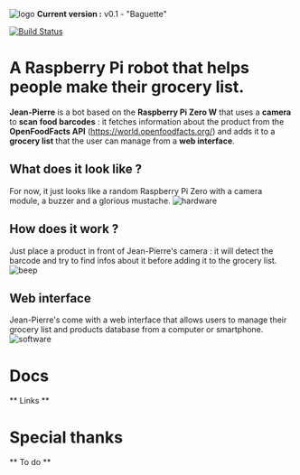 ![logo](https://raw.githubusercontent.com/matteocargnelutti/jeanpierre/master/misc/logo.png)
**Current version :** v0.1 - "Baguette"

[![Build Status](https://travis-ci.org/matteocargnelutti/jean-pierre.svg?branch=master)](https://travis-ci.org/matteocargnelutti/jean-pierre)

# A Raspberry Pi robot that helps people make their grocery list.
**Jean-Pierre** is a bot based on the **Raspberry Pi Zero W** that uses a **camera** to **scan food barcodes** : it fetches information about the product from the **OpenFoodFacts API** (https://world.openfoodfacts.org/) and adds it to a **grocery list** that the user can manage from a **web interface**.

## What does it look like ?
For now, it just looks like a random Raspberry Pi Zero with a camera module, a buzzer and a glorious mustache.
![hardware](https://raw.githubusercontent.com/matteocargnelutti/jeanpierre/master/misc/hardware.jpg)

## How does it work ?
Just place a product in front of Jean-Pierre's camera : it will detect the barcode and try to find infos about it before adding it to the grocery list.
![beep](https://raw.githubusercontent.com/matteocargnelutti/jeanpierre/master/misc/beep.jpg)

## Web interface
Jean-Pierre's come with a web interface that allows users to manage their grocery list and products database from a computer or smartphone.
![software](https://raw.githubusercontent.com/matteocargnelutti/jeanpierre/master/misc/software.png)

# Docs
** Links **

# Special thanks
** To do **
